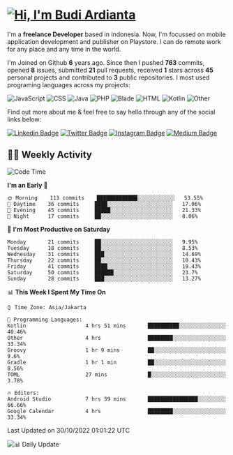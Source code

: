 # [![Hi, I'm Budi Ardianta](https://readme-typing-svg.herokuapp.com?size=24&vCenter=true&lines=%F0%9F%91%8B+Hi%2C+I'm+Budi+Ardianta+;%F0%9F%92%BB+Android+And+Web+Developer+)](https://git.io/typing-svg)

I'm a **freelance Developer** based in indonesia. Now, I'm focussed on mobile application development and publisher on Playstore. I can do remote work for any place and any time in the world.

I'm Joined on Github **6** years ago. Since then I pushed **763** commits, opened **8** issues, submitted **21** pull requests, received **1** stars across **45** personal projects and contributed to **3** public repositories.
I most used programing languages across my projects:

![JavaScript](https://img.shields.io/badge/-JavaScript-%23f1e05a?style=flat&logo=JavaScript&logoColor=white)
![CSS](https://img.shields.io/badge/-CSS-%23563d7c?style=flat&logo=CSS&logoColor=white)
![Java](https://img.shields.io/badge/-Java-%23b07219?style=flat&logo=Java&logoColor=white)
![PHP](https://img.shields.io/badge/-PHP-%234F5D95?style=flat&logo=PHP&logoColor=white)
![Blade](https://img.shields.io/badge/-Blade-%23f7523f?style=flat&logo=Blade&logoColor=white)
![HTML](https://img.shields.io/badge/-HTML-%23e34c26?style=flat&logo=HTML&logoColor=white)
![Kotlin](https://img.shields.io/badge/-Kotlin-%23A97BFF?style=flat&logo=Kotlin&logoColor=white)
![Other](https://img.shields.io/badge/-Other-%23ededed?style=flat&logo=Other&logoColor=white)

Find out more about me & feel free to say hello through any of the social links below:

[![Linkedin Badge](https://img.shields.io/badge/-budiardianata-blue?style=flat&logo=Linkedin&logoColor=white&link=https://www.linkedin.com/in/budiardianata/)](https://www.linkedin.com/in/budiardianata/)
[![Twitter Badge](https://img.shields.io/badge/-budiardianata-%231DA1F2.svg?style=flat&logo=twitter&logoColor=white&link=https://www.twitter.com/budiardianata)](https://www.linkedin.com/in/budiardianata/)
[![Instagram Badge](https://img.shields.io/badge/-budiardianata-purple?style=flat&logo=instagram&logoColor=white&link=https://instagram.com/budiardianata/)](https://instagram.com/budiardianata)
[![Medium Badge](https://img.shields.io/badge/-@budiardianata-%2312100E.svg?style=flat&logo=Medium&logoColor=white&link=https://medium.com/@budiardianata/)](https://medium.com/@budiardianata)

## 👨‍💻 Weekly Activity
<!--START_SECTION:waka-->
![Code Time](http://img.shields.io/badge/Code%20Time-1%2C199%20hrs%2056%20mins-blue)

**I'm an Early 🐤** 

```text
🌞 Morning    113 commits    █████████████░░░░░░░░░░░░   53.55% 
🌆 Daytime    36 commits     ████░░░░░░░░░░░░░░░░░░░░░   17.06% 
🌃 Evening    45 commits     █████░░░░░░░░░░░░░░░░░░░░   21.33% 
🌙 Night      17 commits     ██░░░░░░░░░░░░░░░░░░░░░░░   8.06%

```
📅 **I'm Most Productive on Saturday** 

```text
Monday       21 commits     ██░░░░░░░░░░░░░░░░░░░░░░░   9.95% 
Tuesday      18 commits     ██░░░░░░░░░░░░░░░░░░░░░░░   8.53% 
Wednesday    31 commits     ███░░░░░░░░░░░░░░░░░░░░░░   14.69% 
Thursday     22 commits     ██░░░░░░░░░░░░░░░░░░░░░░░   10.43% 
Friday       41 commits     ████░░░░░░░░░░░░░░░░░░░░░   19.43% 
Saturday     50 commits     ██████░░░░░░░░░░░░░░░░░░░   23.7% 
Sunday       28 commits     ███░░░░░░░░░░░░░░░░░░░░░░   13.27%

```


📊 **This Week I Spent My Time On** 

```text
⌚︎ Time Zone: Asia/Jakarta

💬 Programming Languages: 
Kotlin                   4 hrs 51 mins       ██████████░░░░░░░░░░░░░░░   40.46% 
Other                    4 hrs               ████████░░░░░░░░░░░░░░░░░   33.34% 
Groovy                   1 hr 9 mins         ██░░░░░░░░░░░░░░░░░░░░░░░   9.6% 
Gradle                   1 hr 1 min          ██░░░░░░░░░░░░░░░░░░░░░░░   8.56% 
TOML                     27 mins             █░░░░░░░░░░░░░░░░░░░░░░░░   3.78%

🔥 Editors: 
Android Studio           7 hrs 59 mins       ████████████████░░░░░░░░░   66.66% 
Google Calendar          4 hrs               ████████░░░░░░░░░░░░░░░░░   33.34%

```


 Last Updated on 30/10/2022 01:01:22 UTC
<!--END_SECTION:waka-->

![📊 Daily Update](https://github.com/budiardianata/budiardianata/actions/workflows/update-activity.yml/badge.svg)
